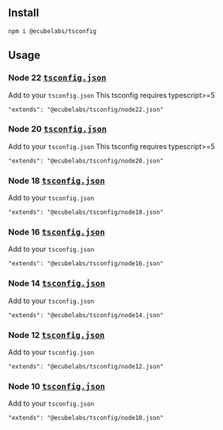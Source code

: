 ## Install
```
npm i @ecubelabs/tsconfig
```

## Usage

### Node 22 <kbd><a href="./node22.json">tsconfig.json</a></kbd>
Add to your `tsconfig.json`
This tsconfig requires typescript>=5
```
"extends": "@ecubelabs/tsconfig/node22.json"
```

### Node 20 <kbd><a href="./node20.json">tsconfig.json</a></kbd>
Add to your `tsconfig.json`
This tsconfig requires typescript>=5
```
"extends": "@ecubelabs/tsconfig/node20.json"
```

### Node 18 <kbd><a href="./node18.json">tsconfig.json</a></kbd>
Add to your `tsconfig.json`
```
"extends": "@ecubelabs/tsconfig/node18.json"
```

### Node 16 <kbd><a href="./node16.json">tsconfig.json</a></kbd>
Add to your `tsconfig.json`
```
"extends": "@ecubelabs/tsconfig/node16.json"
```

### Node 14 <kbd><a href="./node14.json">tsconfig.json</a></kbd>
Add to your `tsconfig.json`
```
"extends": "@ecubelabs/tsconfig/node14.json"
```

### Node 12 <kbd><a href="./node12.json">tsconfig.json</a></kbd>
Add to your `tsconfig.json`
```
"extends": "@ecubelabs/tsconfig/node12.json"
```

### Node 10 <kbd><a href="./node10.json">tsconfig.json</a></kbd>
Add to your `tsconfig.json`
```
"extends": "@ecubelabs/tsconfig/node10.json"
```
